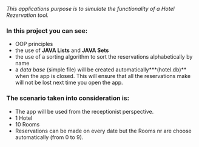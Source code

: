 *This applications purpose is to simulate the functionality of a Hotel Rezervation tool.*

### In this project you can see:
* OOP principles 
* the use of **JAVA Lists** and **JAVA Sets** 
* the use of a sorting algorithm to sort the reservations alphabetically by name 
* a *data base* (simple file) will be created automatically***(hotel.db)** when the app is closed. This will ensure that all the reservations make will not be lost next time you open the app.

### The scenario taken into consideration is: 
* The app will be used from the receptionist perspective.
* 1 Hotel
* 10 Rooms 
* Reservations can be made on every date but the Rooms nr are choose automatically (from 0 to 9). 
